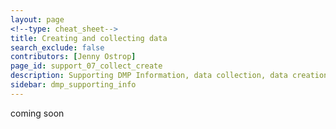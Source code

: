 ```yaml
---
layout: page
<!--type: cheat_sheet-->
title: Creating and collecting data
search_exclude: false
contributors: [Jenny Ostrop]
page_id: support_07_collect_create
description: Supporting DMP Information, data collection, data creation, data generation, data production
sidebar: dmp_supporting_info
---
```


coming soon